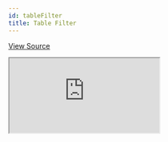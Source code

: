 ```yaml
---
id: tableFilter
title: Table Filter
---
```


[View Source](https://github.com/pankod/refine/tree/master/examples/table/tableFilter)

<iframe src="https://codesandbox.io/embed/refine-table-filter-example-ngjz7?autoresize=1&fontsize=14&theme=dark&view=preview"
    style={{width: "100%", height:"80vh", border: "0px", borderRadius: "8px", overflow:"hidden"}}
    title="refine-table-filter-example"
    allow="accelerometer; ambient-light-sensor; camera; encrypted-media; geolocation; gyroscope; hid; microphone; midi; payment; usb; vr; xr-spatial-tracking"
    sandbox="allow-forms allow-modals allow-popups allow-presentation allow-same-origin allow-scripts"
></iframe>